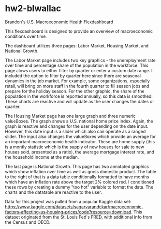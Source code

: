 # hw2-blwallac
Brandon's U.S. Macroeconomic Health Flexdashboard 

This flexdashboard is designed to provide an overview of macroeconomic conditions over time. 

The dashboard utilizes three pages: Labor Market, Housing Market, and National Growth. 

The Labor Market page includes two key graphics - the unemployment rate over time and percentage share of the population in the workforce. This page alows users to either filter by quarter or enter a custom date range. I included the option to filter by quarter here since there are seasonal dynamics in the job market. For example, some organizations, especially retail, will bring on more staff in the fourth quarter to fill season jobs and prepare for the holiday season. For the other graphic, the share of the population in the workforce is reported annually, so this data is smoothed. These charts are reactive and will update as the user changes the dates or quarter. 

The Housing Market page has one large graph and three numeric valueBoxes. The graph shows a U.S. national home price index. Again, the graph is reactive and changes for the user depending on the date input. However, this date input is a slider which also can operate as a ranged slider. The input also changes the valueBoxes which provide an average for an important macroeconomic health indicator. These are home supply (this is a montly statistic which is the supply of new houses for sale to new houses sold, presented as a ratio), the average mortgage interest rate, and the household income at the median. 

The last page is National Growth. This page has two annotated graphics which show inflation over time as well as gross domestic product. The table to the right of that is a data table conditionally formatted to have months which have an inflation rate above the target 2% colored red. I conditioned these rows by creating a dummy "too hot" variable to format the data. The charts and the datatable are reactive to the user. 

Data for this project was pulled from a popular Kaggle data set: https://www.kaggle.com/datasets/sagarvarandekar/macroeconomic-factors-affecting-us-housing-prices/code?resource=download. This dataset originated from the St. Louis Fed's FRED, with additional info from the Census and OECD.

